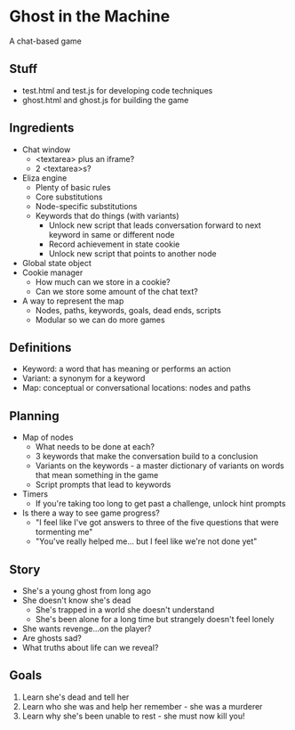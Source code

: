 # Ghost in the Machine
A chat-based game

## Stuff

- test.html and test.js for developing code techniques
- ghost.html and ghost.js for building the game

## Ingredients

- Chat window
	+ &lt;textarea> plus an iframe?
	+ 2 &lt;textarea>s?
- Eliza engine
	+ Plenty of basic rules
	+ Core substitutions
	+ Node-specific substitutions
	+ Keywords that do things (with variants)
		* Unlock new script that leads conversation forward to next keyword 
		  in same or different node
		* Record achievement in state cookie
		* Unlock new script that points to another node
- Global state object
- Cookie manager
	+ How much can we store in a cookie?
	+ Can we store some amount of the chat text?
- A way to represent the map
	+ Nodes, paths, keywords, goals, dead ends, scripts
	+ Modular so we can do more games

## Definitions

- Keyword: a word that has meaning or performs an action
- Variant: a synonym for a keyword
- Map: conceptual or conversational locations: nodes and paths

## Planning

- Map of nodes
	+ What needs to be done at each?
	+ 3 keywords that make the conversation build to a conclusion
	+ Variants on the keywords - a master dictionary of variants on words 
	  that mean something in the game
	+ Script prompts that lead to keywords
- Timers
	+ If you're taking too long to get past a challenge, unlock hint prompts
- Is there a way to see game progress?
	+ "I feel like I've got answers to three of the five questions that were tormenting me"
	+ "You've really helped me... but I feel like we're not done yet"
	
## Story

- She's a young ghost from long ago
- She doesn't know she's dead
	+ She's trapped in a world she doesn't understand
	+ She's been alone for a long time but strangely doesn't feel lonely
- She wants revenge...on the player?
- Are ghosts sad?
- What truths about life can we reveal?


## Goals

1. Learn she's dead and tell her
2. Learn who she was and help her remember - she was a murderer
3. Learn why she's been unable to rest - she must now kill you!

